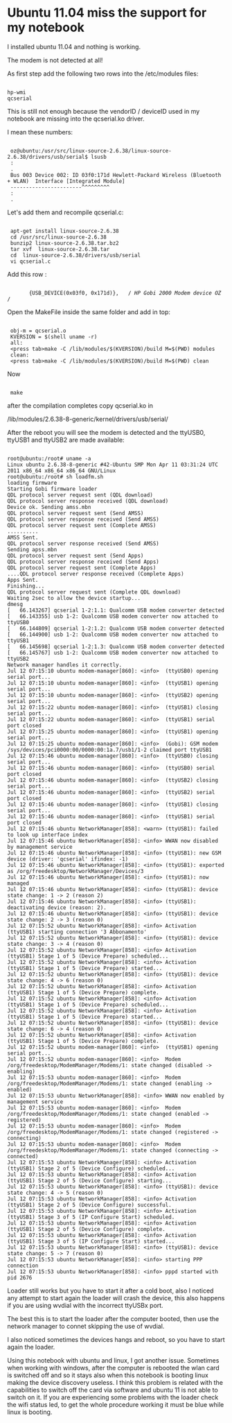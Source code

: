 </p>
<h1>Ubuntu 11.04 miss the support for my notebook</h1>
<p>
I installed ubuntu 11.04 and nothing is working.
</p>
<p>
The modem is not detected at all!
</p>
<p>
As first step add the following two rows into the /etc/modules files:
</p>
<p><pre><code>
hp-wmi
qcserial
</code></pre></p>
<p>
This is still not enough because the vendorID / deviceID used in my notebook are missing into the qcserial.ko driver.
</p>
<p>
I mean these numbers:
</p>
<p><pre><code>
 oz@ubuntu:/usr/src/linux-source-2.6.38/linux-source-2.6.38/drivers/usb/serial$ lsusb
 :
 .
 Bus 003 Device 002: ID 03f0:171d Hewlett-Packard Wireless (Bluetooth + WLAN)  Interface [Integrated Module]
 -----------------------^^^^^^^^^
 :
 .
</code></pre></p>
<p>
Let's add them and recompile qcserial.c:
</p>
<p><pre><code>
 apt-get install linux-source-2.6.38
 cd /usr/src/linux-source-2.6.38
 bunzip2 linux-source-2.6.38.tar.bz2
 tar xvf  linux-source-2.6.38.tar
 cd  linux-source-2.6.38/drivers/usb/serial
 vi qcserial.c
</code></pre></p>
<p>
Add this row :
</p>
<p><pre><code>
       {USB_DEVICE(0x03f0, 0x171d)},   /<em> HP Gobi 2000 Modem device OZ  </em>/
</code></pre></p>
<p>
Open the MakeFile inside the same folder and add in top:
</p>
<p><pre><code>
 obj-m = qcserial.o
 KVERSION = $(shell uname -r)
 all:
 &lt;press tab&gt;make -C /lib/modules/$(KVERSION)/build M=$(PWD) modules
 clean:
 &lt;press tab&gt;make -C /lib/modules/$(KVERSION)/build M=$(PWD) clean
</code></pre></p>
<p>
Now
</p>
<p><pre><code>
 make
</code></pre></p>
<p>
after the compilation completes copy qcserial.ko in
</p>
<p>
/lib/modules/2.6.38-8-generic/kernel/drivers/usb/serial/
</p>
<p>
After the reboot you will see the modem is detected and the ttyUSB0, ttyUSB1 and ttyUSB2 are made available:
</p>
<p><pre><code>
root@ubuntu:/root# uname -a
Linux ubuntu 2.6.38-8-generic #42-Ubuntu SMP Mon Apr 11 03:31:24 UTC 2011 x86_64 x86_64 x86_64 GNU/Linux
root@ubuntu:/root# sh loadfm.sh
loading firmware
Starting Gobi firmware loader
QDL protocol server request sent (QDL download)
QDL protocol server response received (QDL download)
Device ok. Sending amss.mbn
QDL protocol server request sent (Send AMSS)
QDL protocol server response received (Send AMSS)
QDL protocol server request sent (Complete AMSS)
..........
AMSS Sent.
QDL protocol server response received (Send AMSS)
Sending apss.mbn
QDL protocol server request sent (Send Apps)
QDL protocol server response received (Send Apps)
QDL protocol server request sent (Complete Apps)
....QDL protocol server response received (Complete Apps)
Apps Sent.
Finishing...
QDL protocol server request sent (Complete QDL download)
Waiting 2sec to allow the device startup...
dmesg
[   66.143267] qcserial 1-2:1.1: Qualcomm USB modem converter detected
[   66.143355] usb 1-2: Qualcomm USB modem converter now attached to ttyUSB0
[   66.144809] qcserial 1-2:1.2: Qualcomm USB modem converter detected
[   66.144900] usb 1-2: Qualcomm USB modem converter now attached to ttyUSB1
[   66.145698] qcserial 1-2:1.3: Qualcomm USB modem converter detected
[   66.145767] usb 1-2: Qualcomm USB modem converter now attached to ttyUSB2
Network manager handles it correctly.
Jul 12 07:15:10 ubuntu modem-manager[860]: &lt;info&gt;  (ttyUSB0) opening serial port...
Jul 12 07:15:10 ubuntu modem-manager[860]: &lt;info&gt;  (ttyUSB1) opening serial port...
Jul 12 07:15:10 ubuntu modem-manager[860]: &lt;info&gt;  (ttyUSB2) opening serial port...
Jul 12 07:15:22 ubuntu modem-manager[860]: &lt;info&gt;  (ttyUSB1) closing serial port...
Jul 12 07:15:22 ubuntu modem-manager[860]: &lt;info&gt;  (ttyUSB1) serial port closed
Jul 12 07:15:25 ubuntu modem-manager[860]: &lt;info&gt;  (ttyUSB1) opening serial port...
Jul 12 07:15:25 ubuntu modem-manager[860]: &lt;info&gt;  (Gobi): GSM modem /sys/devices/pci0000:00/0000:00:1a.7/usb1/1-2 claimed port ttyUSB1
Jul 12 07:15:46 ubuntu modem-manager[860]: &lt;info&gt;  (ttyUSB0) closing serial port...
Jul 12 07:15:46 ubuntu modem-manager[860]: &lt;info&gt;  (ttyUSB0) serial port closed
Jul 12 07:15:46 ubuntu modem-manager[860]: &lt;info&gt;  (ttyUSB2) closing serial port...
Jul 12 07:15:46 ubuntu modem-manager[860]: &lt;info&gt;  (ttyUSB2) serial port closed
Jul 12 07:15:46 ubuntu modem-manager[860]: &lt;info&gt;  (ttyUSB1) closing serial port...
Jul 12 07:15:46 ubuntu modem-manager[860]: &lt;info&gt;  (ttyUSB1) serial port closed
Jul 12 07:15:46 ubuntu NetworkManager[858]: &lt;warn&gt; (ttyUSB1): failed to look up interface index
Jul 12 07:15:46 ubuntu NetworkManager[858]: &lt;info&gt; WWAN now disabled by management service
Jul 12 07:15:46 ubuntu NetworkManager[858]: &lt;info&gt; (ttyUSB1): new GSM device (driver: 'qcserial' ifindex: -1)
Jul 12 07:15:46 ubuntu NetworkManager[858]: &lt;info&gt; (ttyUSB1): exported as /org/freedesktop/NetworkManager/Devices/3
Jul 12 07:15:46 ubuntu NetworkManager[858]: &lt;info&gt; (ttyUSB1): now managed
Jul 12 07:15:46 ubuntu NetworkManager[858]: &lt;info&gt; (ttyUSB1): device state change: 1 -&gt; 2 (reason 2)
Jul 12 07:15:46 ubuntu NetworkManager[858]: &lt;info&gt; (ttyUSB1): deactivating device (reason: 2).
Jul 12 07:15:46 ubuntu NetworkManager[858]: &lt;info&gt; (ttyUSB1): device state change: 2 -&gt; 3 (reason 0)
Jul 12 07:15:52 ubuntu NetworkManager[858]: &lt;info&gt; Activation (ttyUSB1) starting connection '3 Abbonamento'
Jul 12 07:15:52 ubuntu NetworkManager[858]: &lt;info&gt; (ttyUSB1): device state change: 3 -&gt; 4 (reason 0)
Jul 12 07:15:52 ubuntu NetworkManager[858]: &lt;info&gt; Activation (ttyUSB1) Stage 1 of 5 (Device Prepare) scheduled...
Jul 12 07:15:52 ubuntu NetworkManager[858]: &lt;info&gt; Activation (ttyUSB1) Stage 1 of 5 (Device Prepare) started...
Jul 12 07:15:52 ubuntu NetworkManager[858]: &lt;info&gt; (ttyUSB1): device state change: 4 -&gt; 6 (reason 0)
Jul 12 07:15:52 ubuntu NetworkManager[858]: &lt;info&gt; Activation (ttyUSB1) Stage 1 of 5 (Device Prepare) complete.
Jul 12 07:15:52 ubuntu NetworkManager[858]: &lt;info&gt; Activation (ttyUSB1) Stage 1 of 5 (Device Prepare) scheduled...
Jul 12 07:15:52 ubuntu NetworkManager[858]: &lt;info&gt; Activation (ttyUSB1) Stage 1 of 5 (Device Prepare) started...
Jul 12 07:15:52 ubuntu NetworkManager[858]: &lt;info&gt; (ttyUSB1): device state change: 6 -&gt; 4 (reason 0)
Jul 12 07:15:52 ubuntu NetworkManager[858]: &lt;info&gt; Activation (ttyUSB1) Stage 1 of 5 (Device Prepare) complete.
Jul 12 07:15:52 ubuntu modem-manager[860]: &lt;info&gt;  (ttyUSB1) opening serial port...
Jul 12 07:15:52 ubuntu modem-manager[860]: &lt;info&gt;  Modem /org/freedesktop/ModemManager/Modems/1: state changed (disabled -&gt; enabling)
Jul 12 07:15:53 ubuntu modem-manager[860]: &lt;info&gt;  Modem /org/freedesktop/ModemManager/Modems/1: state changed (enabling -&gt; enabled)
Jul 12 07:15:53 ubuntu NetworkManager[858]: &lt;info&gt; WWAN now enabled by management service
Jul 12 07:15:53 ubuntu modem-manager[860]: &lt;info&gt;  Modem /org/freedesktop/ModemManager/Modems/1: state changed (enabled -&gt; registered)
Jul 12 07:15:53 ubuntu modem-manager[860]: &lt;info&gt;  Modem /org/freedesktop/ModemManager/Modems/1: state changed (registered -&gt; connecting)
Jul 12 07:15:53 ubuntu modem-manager[860]: &lt;info&gt;  Modem /org/freedesktop/ModemManager/Modems/1: state changed (connecting -&gt; connected)
Jul 12 07:15:53 ubuntu NetworkManager[858]: &lt;info&gt; Activation (ttyUSB1) Stage 2 of 5 (Device Configure) scheduled...
Jul 12 07:15:53 ubuntu NetworkManager[858]: &lt;info&gt; Activation (ttyUSB1) Stage 2 of 5 (Device Configure) starting...
Jul 12 07:15:53 ubuntu NetworkManager[858]: &lt;info&gt; (ttyUSB1): device state change: 4 -&gt; 5 (reason 0)
Jul 12 07:15:53 ubuntu NetworkManager[858]: &lt;info&gt; Activation (ttyUSB1) Stage 2 of 5 (Device Configure) successful.
Jul 12 07:15:53 ubuntu NetworkManager[858]: &lt;info&gt; Activation (ttyUSB1) Stage 3 of 5 (IP Configure Start) scheduled.
Jul 12 07:15:53 ubuntu NetworkManager[858]: &lt;info&gt; Activation (ttyUSB1) Stage 2 of 5 (Device Configure) complete.
Jul 12 07:15:53 ubuntu NetworkManager[858]: &lt;info&gt; Activation (ttyUSB1) Stage 3 of 5 (IP Configure Start) started...
Jul 12 07:15:53 ubuntu NetworkManager[858]: &lt;info&gt; (ttyUSB1): device state change: 5 -&gt; 7 (reason 0)
Jul 12 07:15:53 ubuntu NetworkManager[858]: &lt;info&gt; starting PPP connection
Jul 12 07:15:53 ubuntu NetworkManager[858]: &lt;info&gt; pppd started with pid 2676
</code></pre></p>
<p>
Loader still works but you have to start it after a cold boot, also I noticed any attempt to start again the loader will crash the device, this also happens if you are using wvdial with the incorrect ttyUSBx port.
</p>
<p>
The best this is to start the loader after the computer booted, then use the network manager to connet skipping the use of wvdial.
</p>
<p>
I also noticed sometimes the devices hangs and reboot, so you have to start again the loader.
</p>
<p>
Using this notebook with ubuntu and linux, I got another issue. Sometimes when working with windows, after the computer is rebooted the wlan card is switched off and so it stays also when this notebook is booting linux making the device discovery useless. I think this problem is related with the capabilities to switch off the card via software and ubuntu 11 is not able to switch on it. If you are experiencing some problems with the loader check the wifi status led, to get the whole procedure working it must be blue while linux is booting.
</p>
